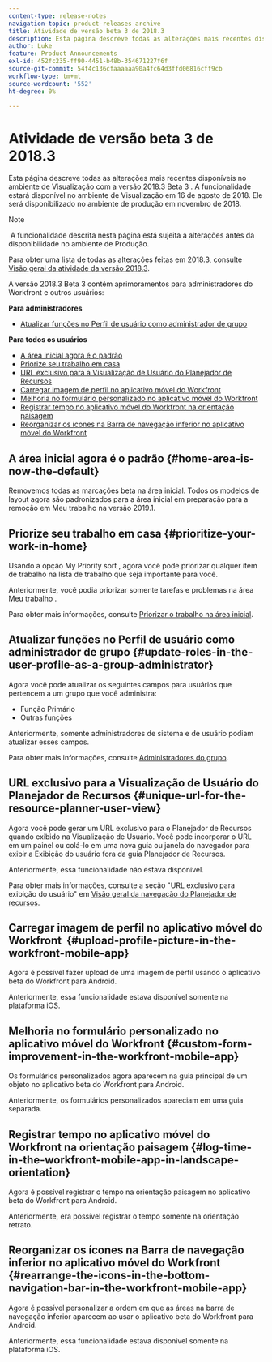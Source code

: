 ```yaml
---
content-type: release-notes
navigation-topic: product-releases-archive
title: Atividade de versão beta 3 de 2018.3
description: Esta página descreve todas as alterações mais recentes disponíveis no ambiente de Visualização com a versão 2018.3 Beta 3 . A funcionalidade estará disponível no ambiente de Visualização em 16 de agosto de 2018. Ele será disponibilizado no ambiente de produção em novembro de 2018.
author: Luke
feature: Product Announcements
exl-id: 452fc235-ff90-4451-b48b-354671227f6f
source-git-commit: 54f4c136cfaaaaaa90a4fc64d3ffd06816cff9cb
workflow-type: tm+mt
source-wordcount: '552'
ht-degree: 0%

---
```


# Atividade de versão beta 3 de 2018.3

Esta página descreve todas as alterações mais recentes disponíveis no ambiente de Visualização com a versão 2018.3 Beta 3 . A funcionalidade estará disponível no ambiente de Visualização em 16 de agosto de 2018. Ele será disponibilizado no ambiente de produção em novembro de 2018.

>[!NOTE]
>
> A funcionalidade descrita nesta página está sujeita a alterações antes da disponibilidade no ambiente de Produção.

Para obter uma lista de todas as alterações feitas em 2018.3, consulte  [Visão geral da atividade da versão 2018.3](../../../../product-announcements/product-releases/quarterly-release-archive/2018.3-release-activity/2018.3-release-activity-overview.md).

A versão 2018.3 Beta 3 contém aprimoramentos para administradores do Workfront e outros usuários:

**Para administradores**

* [Atualizar funções no Perfil de usuário como administrador de grupo](#update-roles-in-the-user-profile-as-a-group-administrator)

**Para todos os usuários**

* [A área inicial agora é o padrão](#home-area-is-now-the-default)
* [Priorize seu trabalho em casa](#prioritize-your-work-in-home)
* [URL exclusivo para a Visualização de Usuário do Planejador de Recursos](#unique-url-for-the-resource-planner-user-view)
* [Carregar imagem de perfil no aplicativo móvel do Workfront](#upload-profile-picture-in-the-workfront-mobile-app) 
* [Melhoria no formulário personalizado no aplicativo móvel do Workfront](#custom-form-improvement-in-the-workfront-mobile-app)
* [Registrar tempo no aplicativo móvel do Workfront na orientação paisagem](#log-time-in-the-workfront-mobile-app-in-landscape-orientation)
* [Reorganizar os ícones na Barra de navegação inferior no aplicativo móvel do Workfront](#rearrange-the-icons-in-the-bottom-navigation-bar-in-the-workfront-mobile-app)

## A área inicial agora é o padrão {#home-area-is-now-the-default}

Removemos todas as marcações beta na área inicial. Todos os modelos de layout agora são padronizados para a área inicial em preparação para a remoção em Meu trabalho na versão 2019.1.

## Priorize seu trabalho em casa {#prioritize-your-work-in-home}

Usando a opção My Priority sort , agora você pode priorizar qualquer item de trabalho na lista de trabalho que seja importante para você.

Anteriormente, você podia priorizar somente tarefas e problemas na área Meu trabalho .

Para obter mais informações, consulte [Priorizar o trabalho na área inicial](../../../../workfront-basics/using-home/using-the-home-area/prioritize-work-in-home.md).

## Atualizar funções no Perfil de usuário como administrador de grupo {#update-roles-in-the-user-profile-as-a-group-administrator}

Agora você pode atualizar os seguintes campos para usuários que pertencem a um grupo que você administra:

* Função Primário
* Outras funções

Anteriormente, somente administradores de sistema e de usuário podiam atualizar esses campos. 

Para obter mais informações, consulte [Administradores do grupo](../../../../administration-and-setup/manage-groups/group-roles/group-administrators.md).

## URL exclusivo para a Visualização de Usuário do Planejador de Recursos {#unique-url-for-the-resource-planner-user-view}

Agora você pode gerar um URL exclusivo para o Planejador de Recursos quando exibido na Visualização de Usuário. Você pode incorporar o URL em um painel ou colá-lo em uma nova guia ou janela do navegador para exibir a Exibição do usuário fora da guia Planejador de Recursos.

Anteriormente, essa funcionalidade não estava disponível.

Para obter mais informações, consulte a seção &quot;URL exclusivo para exibição do usuário&quot; em [Visão geral da navegação do Planejador de recursos](../../../../resource-mgmt/resource-planning/resource-planner-navigation.md).

## Carregar imagem de perfil no aplicativo móvel do Workfront  {#upload-profile-picture-in-the-workfront-mobile-app}

Agora é possível fazer upload de uma imagem de perfil usando o aplicativo beta do Workfront para Android.

Anteriormente, essa funcionalidade estava disponível somente na plataforma iOS. 

<!--
<p data-mc-conditions="QuicksilverOrClassic.Draft mode">For more information, see .</p>
-->

## Melhoria no formulário personalizado no aplicativo móvel do Workfront {#custom-form-improvement-in-the-workfront-mobile-app}

Os formulários personalizados agora aparecem na guia principal de um objeto no aplicativo beta do Workfront para Android.

Anteriormente, os formulários personalizados apareciam em uma guia separada.

<!--
<p data-mc-conditions="QuicksilverOrClassic.Draft mode">For more information, see the "Editing Custom Forms" section in .</p>
-->

## Registrar tempo no aplicativo móvel do Workfront na orientação paisagem {#log-time-in-the-workfront-mobile-app-in-landscape-orientation}

Agora é possível registrar o tempo na orientação paisagem no aplicativo beta do Workfront para Android.

Anteriormente, era possível registrar o tempo somente na orientação retrato.

<!--
<p data-mc-conditions="QuicksilverOrClassic.Draft mode">For more information, see </p>
-->

## Reorganizar os ícones na Barra de navegação inferior no aplicativo móvel do Workfront {#rearrange-the-icons-in-the-bottom-navigation-bar-in-the-workfront-mobile-app}

Agora é possível personalizar a ordem em que as áreas na barra de navegação inferior aparecem ao usar o aplicativo beta do Workfront para Android.

Anteriormente, essa funcionalidade estava disponível somente na plataforma iOS.

<!--
<p data-mc-conditions="QuicksilverOrClassic.Draft mode">For more information, see .</p>
-->
